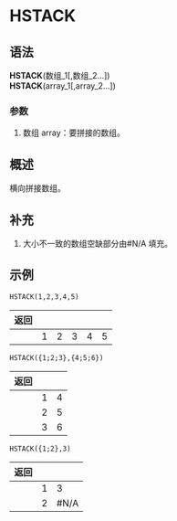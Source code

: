 # HSTACK

## 语法

**HSTACK**(数组\_1[,数组_2...])  
**HSTACK**(array_1[,array_2...])

### 参数

1. 数组 array：要拼接的数组。

## 概述

横向拼接数组。

## 补充

1. 大小不一致的数组空缺部分由#N/A 填充。

## 示例

```excel
HSTACK(1,2,3,4,5)
```

| 返回 |     |     |     |     |     |
| ---- | --- | --- | --- | --- | --- |
|      | 1   | 2   | 3   | 4   | 5   |

```excel
HSTACK({1;2;3},{4;5;6})
```

| 返回 |     |     |
| ---- | --- | --- |
|      | 1   | 4   |
|      | 2   | 5   |
|      | 3   | 6   |

```excel
HSTACK({1;2},3)
```

| 返回 |     |      |
| ---- | --- | ---- |
|      | 1   | 3    |
|      | 2   | #N/A |
